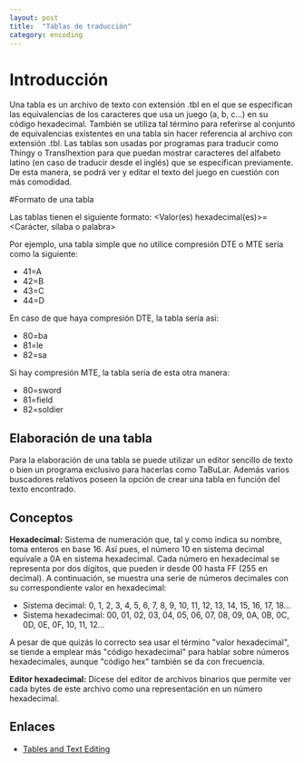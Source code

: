 ```yaml
---
layout: post
title:  "Tablas de traducción"
category: encoding
---
```


# Introducción

Una tabla es un archivo de texto con extensión .tbl en el que se
especifican las equivalencias de los caracteres que usa un juego
(a, b, c...) en su código hexadecimal. También se utiliza tal término
para referirse al conjunto de equivalencias existentes en una tabla sin
hacer referencia al archivo con extensión .tbl. Las tablas son usadas
por programas para traducir como Thingy o Translhextion para que puedan
mostrar caracteres del alfabeto latino (en caso de traducir desde el
inglés) que se especifican previamente. De esta manera, se podrá ver
y editar el texto del juego en cuestión con más comodidad.

#Formato de una tabla

Las tablas tienen el siguiente formato: <Valor(es)
hexadecimal(es)>=<Carácter, sílaba o palabra>

Por ejemplo, una tabla simple que no utilice compresión
DTE o MTE sería como la siguiente:

* 41=A
* 42=B
* 43=C
* 44=D

En caso de que haya compresión DTE, la tabla sería así:

* 80=ba
* 81=le
* 82=sa

Si hay compresión MTE, la tabla sería de esta otra manera:

* 80=sword
* 81=field
* 82=soldier

## Elaboración de una tabla

Para la elaboración de una tabla se puede utilizar un editor sencillo
de texto o bien un programa exclusivo para hacerlas como TaBuLar.
Además varios buscadores relativos poseen la opción de crear una
tabla en función del texto encontrado.

## Conceptos

**Hexadecimal:** Sistema de numeración que, tal y como indica su nombre,
toma enteros en base 16. Así pues, el número 10 en sistema decimal
equivale a 0A en sistema hexadecimal. Cada número en hexadecimal se
representa por dos dígitos, que pueden ir desde 00 hasta FF (255 en
decimal). A continuación, se muestra una serie de números decimales
con su correspondiente valor en hexadecimal:

* Sistema decimal: 0, 1, 2, 3, 4, 5, 6, 7, 8, 9, 10, 11, 12, 13, 14, 15, 16, 17, 18...
* Sistema hexadecimal: 00, 01, 02, 03, 04, 05, 06, 07, 08, 09, 0A, 0B, 0C, 0D, 0E, 0F, 10, 11, 12...

A pesar de que quizás lo correcto sea usar el término "valor hexadecimal",
se tiende a emplear más "código hexadecimal" para hablar sobre números
hexadecimales, aunque "código hex" también se da con frecuencia.

**Editor hexadecimal:** Dícese del editor de archivos binarios que
permite ver cada bytes de este archivo como una representación en un
número hexadecimal.

## Enlaces

* [Tables and Text Editing](http://www.romhacking.net/start/#text)